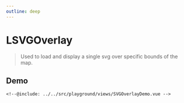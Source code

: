 ```yaml
---
outline: deep
---
```


# LSVGOverlay

> Used to load and display a single svg over specific bounds of the map.

## Demo

<script setup>
import "leaflet/dist/leaflet.css";
</script>

<div class="demo">
    <SVGOverlayDemo />
</div>

```vue{11-14,40}
<!--@include: ../../src/playground/views/SVGOverlayDemo.vue -->
```

<!--@include: ../gen/components/LSVGOverlay.md-->
